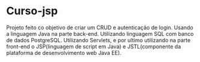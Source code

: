 # Curso-jsp
Projeto feito  co objetivo de criar um CRUD e autenticação de login.
Usando a linguagem Java na parte back-end.
Utilizando linguagem SQL com banco de dados PostgreSQL.
Utilizando Servlets, e por ultimo utilizando na parte front-end o JSP(linguagem de script em Java) e JSTL(componente da plataforma de desenvolvimento web Java EE).


